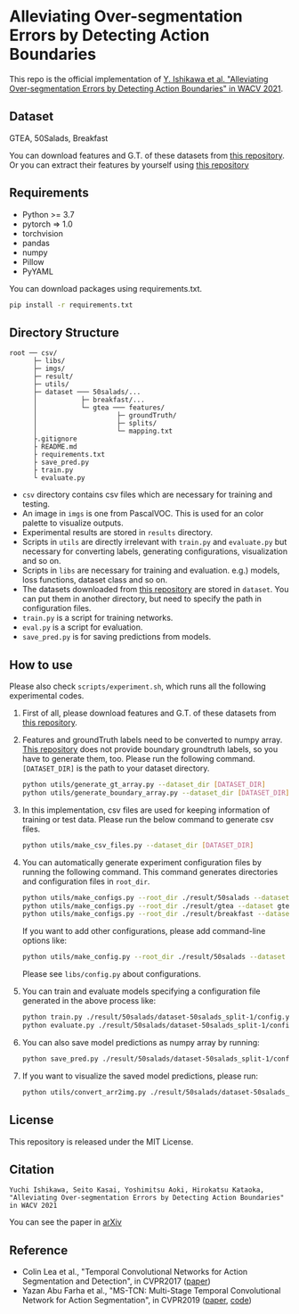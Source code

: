 # Alleviating Over-segmentation Errors by Detecting Action Boundaries

This repo is the official implementation of [Y. Ishikawa et al. "Alleviating Over-segmentation Errors by Detecting Action Boundaries" in WACV 2021](https://arxiv.org/abs/2007.06866).

## Dataset

GTEA, 50Salads, Breakfast  

You can download features and G.T. of these datasets from [this repository](https://github.com/yabufarha/ms-tcn).  
Or you can extract their features by yourself using [this repository](https://github.com/yiskw713/video_feature_extractor)

## Requirements

* Python >= 3.7
* pytorch => 1.0
* torchvision
* pandas
* numpy
* Pillow
* PyYAML

You can download packages using requirements.txt.  

```bash
pip install -r requirements.txt
```

## Directory Structure

```directory structure
root ── csv/
      ├─ libs/
      ├─ imgs/
      ├─ result/
      ├─ utils/
      ├─ dataset ─── 50salads/...
      │           ├─ breakfast/...
      │           └─ gtea ─── features/
      │                    ├─ groundTruth/
      │                    ├─ splits/
      │                    └─ mapping.txt
      ├.gitignore
      ├ README.md
      ├ requirements.txt
      ├ save_pred.py
      ├ train.py
      └ evaluate.py
```

* `csv` directory contains csv files which are necessary for training and testing.
* An image in `imgs` is one from PascalVOC. This is used for an color palette to visualize outputs.
* Experimental results are stored in `results` directory.
* Scripts in `utils` are directly irrelevant with `train.py` and `evaluate.py` but necessary for converting labels, generating configurations, visualization and so on.
* Scripts in `libs` are necessary for training and evaluation. e.g.) models, loss functions, dataset class and so on.
* The datasets downloaded from [this repository](https://github.com/yabufarha/ms-tcn) are stored in `dataset`.
  You can put them in another directory, but need to specify the path in configuration files.
* `train.py` is a script for training networks.
* `eval.py` is a script for evaluation.
* `save_pred.py` is for saving predictions from models.

## How to use

Please also check `scripts/experiment.sh`, which runs all the following experimental codes.

1. First of all, please download features and G.T. of these datasets from [this repository](https://github.com/yabufarha/ms-tcn).

1. Features and groundTruth labels need to be converted to numpy array. [This repository](https://github.com/yabufarha/ms-tcn) does not provide boundary groundtruth labels, so you have to generate them, too.
Please run the following command. `[DATASET_DIR]` is the path to your dataset directory.

    ```bash
    python utils/generate_gt_array.py --dataset_dir [DATASET_DIR]
    python utils/generate_boundary_array.py --dataset_dir [DATASET_DIR]
    ```

1. In this implementation, csv files are used for keeping information  of training or test data. Please run the below command to generate csv files.

    ```bash
    python utils/make_csv_files.py --dataset_dir [DATASET_DIR]
    ```

1. You can automatically generate experiment configuration files by running the following command. This command generates directories and configuration files in `root_dir`.

    ```bash
    python utils/make_configs.py --root_dir ./result/50salads --dataset 50salads --split 1 2 3 4 5
    python utils/make_configs.py --root_dir ./result/gtea --dataset gtea --split 1 2 3 4
    python utils/make_configs.py --root_dir ./result/breakfast --dataset breakfast --split 1 2 3 4
    ```

    If you want to add other configurations, please add command-line options like:

    ```bash
    python utils/make_config.py --root_dir ./result/50salads --dataset 50salads --split 1 2 3 4 5 --learning_rate 0.1 0.01 0.001 0.0001
    ```

    Please see `libs/config.py` about configurations.

1. You can train and evaluate models specifying a configuration file generated in the above process like:

    ```bash
    python train.py ./result/50salads/dataset-50salads_split-1/config.yaml
    python evaluate.py ./result/50salads/dataset-50salads_split-1/config.yaml test
    ```

1. You can also save model predictions as numpy array by running:

    ```bash
    python save_pred.py ./result/50salads/dataset-50salads_split-1/config.yaml test
    ```

1. If you want to visualize the saved model predictions, please run:

    ```bash
    python utils/convert_arr2img.py ./result/50salads/dataset-50salads_split1/predictions
    ```

## License

This repository is released under the MIT License.

## Citation

```citation
Yuchi Ishikawa, Seito Kasai, Yoshimitsu Aoki, Hirokatsu Kataoka,
"Alleviating Over-segmentation Errors by Detecting Action Boundaries"
in WACV 2021
```

You can see the paper in [arXiv](https://arxiv.org/abs/2007.06866)

## Reference

* Colin Lea et al., "Temporal Convolutional Networks for Action Segmentation and Detection", in CVPR2017 ([paper](http://zpascal.net/cvpr2017/Lea_Temporal_Convolutional_Networks_CVPR_2017_paper.pdf))
* Yazan Abu Farha et al., "MS-TCN: Multi-Stage Temporal Convolutional Network for Action Segmentation", in CVPR2019 ([paper](http://openaccess.thecvf.com/content_CVPR_2019/papers/Abu_Farha_MS-TCN_Multi-Stage_Temporal_Convolutional_Network_for_Action_Segmentation_CVPR_2019_paper.pdf), [code](https://github.com/yabufarha/ms-tcn))
